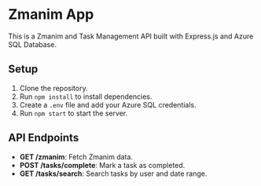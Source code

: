 # Zmanim App

This is a Zmanim and Task Management API built with Express.js and Azure SQL Database.

## Setup

1. Clone the repository.
2. Run `npm install` to install dependencies.
3. Create a `.env` file and add your Azure SQL credentials.
4. Run `npm start` to start the server.

## API Endpoints

- **GET /zmanim**: Fetch Zmanim data.
- **POST /tasks/complete**: Mark a task as completed.
- **GET /tasks/search**: Search tasks by user and date range.
